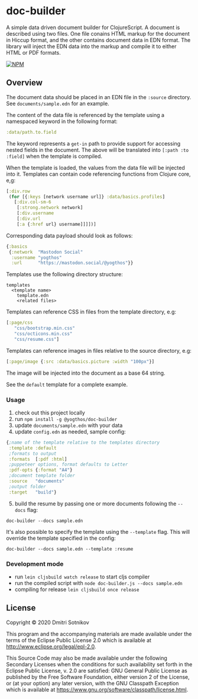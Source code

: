 # doc-builder

A simple data driven document builder for ClojureScript. A document is
described using two files. One file conains HTML markup for the document
in Hiccup format, and the other contains document data in EDN format. The library will inject the EDN data into the markup and compile it to
either HTML or PDF formats.

[![NPM](https://nodei.co/npm/@yogthos/doc-builder.png?mini=true)](https://www.npmjs.com/package/@yogthos/doc-builder)

## Overview

The document data should be placed in an EDN file in the `:source` directory.
See `documents/sample.edn` for an example.

The content of the data file is referenced by the template using a namespaced keyword in the following format:

```clojure
:data/path.to.field
```
The keyword represents a `get-in` path to provide support for accessing nested fields in the document. The above will be translated into `[:path :to :field]` when the template is compiled.

When the template is loaded, the values from the data file will be injected into it.
Templates can contain code referencing functions from Clojure core, e,g:

```clojure
[:div.row
 (for [{:keys [network username url]} :data/basics.profiles]
   [:div.col-sm-6
    [:strong.network network]
    [:div.username
    [:div.url
    [:a {:href url} username]]]])]
```

Corresponding data payload should look as follows:

```clojure
{:basics
 {:network  "Mastodon Social"
  :username "yogthos"
  :url      "https://mastodon.social/@yogthos"}}
```

Templates use the following directory structure:

```
templates
  <template name>
    template.edn
    <related files>
```

Templates can reference CSS in files from the template directory, e.g:

```clojure
[:page/css
   "css/bootstrap.min.css"
   "css/octicons.min.css"
   "css/resume.css"]
```

Templates can reference images in files relative to the source directory, e.g:

```clojure
[:page/image {:src :data/basics.picture :width "100px"}]
```

The image will be injected into the document as a base 64 string.

See the `default` template for a complete example.

### Usage

1. check out this project locally
3. run `npm install -g @yogthos/doc-builder`
3. update `documents/sample.edn` with your data
4. update `config.edn` as needed, sample config:


```clojure
{;name of the template relative to the templates directory
 :template :default
 ;formats to output 
 :formats  [:pdf :html]
 ;puppeteer options, format defaults to Letter
 :pdf-opts {:format "A4"} 
 ;document template folder
 :source   "documents"
 ;output folder
 :target   "build"}
```

5. build the resume by passing one or more documents following the `--docs` flag:

```
doc-builder --docs sample.edn
```

It's also possible to specify the template using the `--template` flag. This will
override the template specified in the config:


```
doc-builder --docs sample.edn --template :resume
```

### Development mode

* run `lein cljsbuild watch release` to start cljs compiler
* run the compiled script with `node doc-builder.js --docs sample.edn`
* compiling for release `lein cljsbuild once release`

## License

Copyright © 2020 Dmitri Sotnikov

This program and the accompanying materials are made available under the
terms of the Eclipse Public License 2.0 which is available at
http://www.eclipse.org/legal/epl-2.0.

This Source Code may also be made available under the following Secondary
Licenses when the conditions for such availability set forth in the Eclipse
Public License, v. 2.0 are satisfied: GNU General Public License as published by
the Free Software Foundation, either version 2 of the License, or (at your
option) any later version, with the GNU Classpath Exception which is available
at https://www.gnu.org/software/classpath/license.html.
